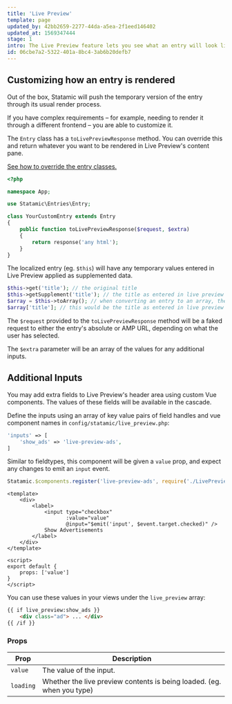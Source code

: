 ```yaml
---
title: 'Live Preview'
template: page
updated_by: 42bb2659-2277-44da-a5ea-2f1eed146402
updated_at: 1569347444
stage: 1
intro: The Live Preview feature lets you see what an entry will look like on the front-end of your site as you edit it.
id: 06cbe7a2-5322-401a-8bc4-3ab6b20defb7
---
```


## Customizing how an entry is rendered

Out of the box, Statamic will push the temporary version of the entry through its usual render process.

If you have complex requirements – for example, needing to render it through a different frontend – you are able to customize it.

The `Entry` class has a `toLivePreviewResponse` method. You can override this and return whatever you want to be
rendered in Live Preview's content pane.

[See how to override the entry classes.](/extending/repositories#custom-data-classes)

``` php
<?php

namespace App;

use Statamic\Entries\Entry;

class YourCustomEntry extends Entry
{
    public function toLivePreviewResponse($request, $extra)
    {
        return response('any html');
    }
}
```

The localized entry (eg. `$this`) will have any temporary values entered in Live Preview applied as supplemented data.

``` php
$this->get('title'); // the original title
$this->getSupplement('title'); // the title as entered in live preview
$array = $this->toArray(); // when converting an entry to an array, the supplemental data overrides the originals
$array['title']; // this would be the title as entered in live preview
```

The `$request` provided to the `toLivePreviewResponse` method will be a faked request to either the entry's absolute
or AMP URL, depending on what the user has selected.

The `$extra` parameter will be an array of the values for any additional inputs.


## Additional Inputs

You may add extra fields to Live Preview's header area using custom Vue components. The values of these fields will be available in the cascade.

Define the inputs using an array of key value pairs of field handles and vue component names in `config/statamic/live_preview.php`:

``` php
'inputs' => [
    'show_ads' => 'live-preview-ads',
]
```

Similar to fieldtypes, this component will be given a `value` prop, and expect any changes to emit an `input` event.

``` js
Statamic.$components.register('live-preview-ads', require('./LivePreviewAds.vue'));
```
``` vue
<template>
    <div>
        <label>
            <input type="checkbox"
                   :value="value"
                   @input="$emit('input', $event.target.checked)" />
            Show Advertisements
        </label>
    </div>
</template>

<script>
export default {
    props: ['value']
}
</script>
```

You can use these values in your views under the `live_preview` array:

``` html
{{ if live_preview:show_ads }}
    <div class="ad"> ... </div>
{{ /if }}
```

### Props

| Prop | Description |
|------|-------------|
| `value` | The value of the input. |
| `loading` | Whether the live preview contents is being loaded. (eg. when you type) |

